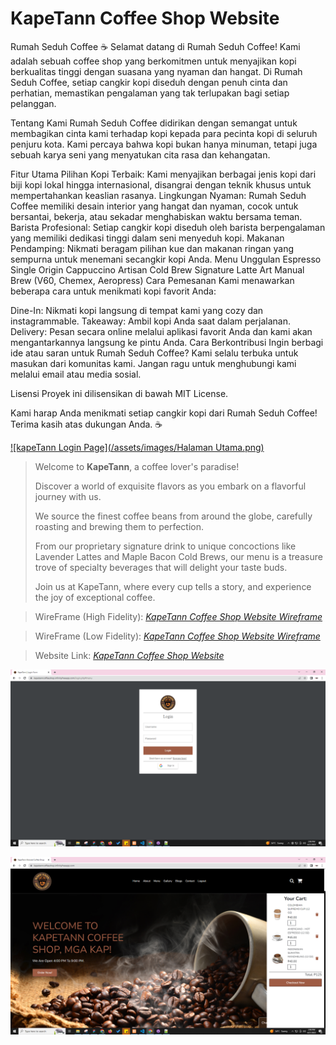 # KapeTann Coffee Shop Website

Rumah Seduh Coffee ☕️
Selamat datang di Rumah Seduh Coffee! Kami adalah sebuah coffee shop yang berkomitmen untuk menyajikan kopi berkualitas tinggi dengan suasana yang nyaman dan hangat. Di Rumah Seduh Coffee, setiap cangkir kopi diseduh dengan penuh cinta dan perhatian, memastikan pengalaman yang tak terlupakan bagi setiap pelanggan.

Tentang Kami
Rumah Seduh Coffee didirikan dengan semangat untuk membagikan cinta kami terhadap kopi kepada para pecinta kopi di seluruh penjuru kota. Kami percaya bahwa kopi bukan hanya minuman, tetapi juga sebuah karya seni yang menyatukan cita rasa dan kehangatan.

Fitur Utama
Pilihan Kopi Terbaik: Kami menyajikan berbagai jenis kopi dari biji kopi lokal hingga internasional, disangrai dengan teknik khusus untuk mempertahankan keaslian rasanya.
Lingkungan Nyaman: Rumah Seduh Coffee memiliki desain interior yang hangat dan nyaman, cocok untuk bersantai, bekerja, atau sekadar menghabiskan waktu bersama teman.
Barista Profesional: Setiap cangkir kopi diseduh oleh barista berpengalaman yang memiliki dedikasi tinggi dalam seni menyeduh kopi.
Makanan Pendamping: Nikmati beragam pilihan kue dan makanan ringan yang sempurna untuk menemani secangkir kopi Anda.
Menu Unggulan
Espresso Single Origin
Cappuccino Artisan
Cold Brew Signature
Latte Art
Manual Brew (V60, Chemex, Aeropress)
Cara Pemesanan
Kami menawarkan beberapa cara untuk menikmati kopi favorit Anda:

Dine-In: Nikmati kopi langsung di tempat kami yang cozy dan instagrammable.
Takeaway: Ambil kopi Anda saat dalam perjalanan.
Delivery: Pesan secara online melalui aplikasi favorit Anda dan kami akan mengantarkannya langsung ke pintu Anda.
Cara Berkontribusi
Ingin berbagi ide atau saran untuk Rumah Seduh Coffee? Kami selalu terbuka untuk masukan dari komunitas kami. Jangan ragu untuk menghubungi kami melalui email atau media sosial.

Lisensi
Proyek ini dilisensikan di bawah MIT License.

Kami harap Anda menikmati setiap cangkir kopi dari Rumah Seduh Coffee! Terima kasih atas dukungan Anda. ☕

[![kapeTann Login Page](/assets/images/Halaman Utama.png)]()

> Welcome to **KapeTann**, a coffee lover's paradise! 
>
>Discover a world of exquisite flavors as you embark on a flavorful journey with us.
>
> We source the finest coffee beans from around the globe, carefully roasting and brewing them to perfection. 
>
> From our proprietary signature drink to unique concoctions like Lavender Lattes and Maple Bacon Cold Brews, our menu is a treasure trove of specialty beverages that will delight your taste buds. 
>
> Join us at KapeTann, where every cup tells a story, and experience the joy of exceptional coffee.

> WireFrame (High Fidelity): *[KapeTann Coffee Shop Website Wireframe](https://www.figma.com/file/77vsdTFufqsMQj03VRtIGc/KapeTann-High-Fidelity?t=LsyLSC9FSRG4u7TC-1)*  

> WireFrame (Low Fidelity): *[KapeTann Coffee Shop Website Wireframe](https://www.figma.com/file/NDQNu5CHehVBkNVGnLvztt/KapeTann-Low-Fidelity?t=LsyLSC9FSRG4u7TC-1)*  

> Website Link: *[KapeTann Coffee Shop Website](https://kapetanncoffeeshop.infinityfreeapp.com/)*  

[![kapeTann Login Page](/assets/images/login.PNG)](https://kapetanncoffeeshop.infinityfreeapp.com/)  

[![kapeTann Home Page](/assets/images/BrewVoyage%20Home%20Page.PNG)](https://kapetanncoffeeshop.infinityfreeapp.com/) 
